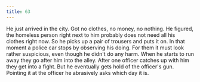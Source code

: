```yaml
---
title: 63
---
```


He just arrived in the city.
Got no clothes, no money, no nothing.
He figured, the homeless person right next to him probably does not need all his clothes right now.
So he picks up a pair of trousers and puts it on.
In that moment a police car stops by observing his doing.
For them it must look rather suspicious, even though he didn't do any harm.
When he starts to run away they go after him into the alley.
After one officer catches up with him they get into a fight.
But he eventually gets hold of the officer's gun.
Pointing it at the officer he abrasively asks which day it is.
